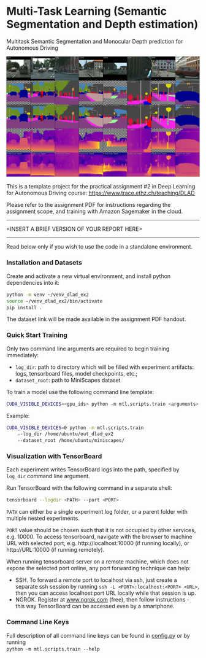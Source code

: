 # Multi-Task Learning (Semantic Segmentation and Depth estimation)

Multitask Semantic Segmentation and Monocular Depth prediction for Autonomous Driving

![Teaser](./doc/teaser.png)
 
This is a template project for the practical assignment #2 in Deep Learning for Autonomous Driving course:
https://www.trace.ethz.ch/teaching/DLAD

Please refer to the assignment PDF for instructions regarding the assignment scope, and training with 
Amazon Sagemaker in the cloud. 

---

\<INSERT A BRIEF VERSION OF YOUR REPORT HERE\>

---

Read below only if you wish to use the code in a standalone environment.

### Installation and Datasets

Create and activate a new virtual environment, and install python dependencies into it:
```bash
python -m venv ~/venv_dlad_ex2
source ~/venv_dlad_ex2/bin/activate
pip install .
```

The dataset link will be made available in the assignment PDF handout.

### Quick Start Training

Only two command line arguments are required to begin training immediately: 
- `log_dir`: path to directory which will be filled with experiment artifacts: logs, tensorboard files, model 
checkpoints, etc.;
- `dataset_root`: path to MiniScapes dataset

To train a model use the following command line template:
 ```bash
CUDA_VISIBLE_DEVICES=<gpu_ids> python -m mtl.scripts.train <arguments>    
```

Example:
```bash
CUDA_VISIBLE_DEVICES=0 python -m mtl.scripts.train 
    --log_dir /home/ubuntu/out_dlad_ex2 
    --dataset_root /home/ubuntu/miniscapes/
```

### Visualization with TensorBoard

Each experiment writes TensorBoard logs into the path, specified by `log_dir` command line argument. 

Run TensorBoard with the following command in a separate shell:
```bash
tensorboard --logdir <PATH> --port <PORT>
``` 

`PATH` can either be a single experiment log folder, or a parent folder with multiple nested experiments.

`PORT` value should be chosen such that it is not occupied by other services, e.g. 10000.
To access tensorboard, navigate with the browser to machine URL with selected port, e.g. http://localhost:10000 (if 
running locally), or http://URL:10000 (if running remotely). 

When running tensorboard server on a remote machine, which does not expose the selected port online, any port forwarding 
technique can help:

- SSH. To forward a remote port to localhost via ssh, just create a separate ssh session by running 
`ssh -L <PORT>:localhost:<PORT> <URL>`, then you can access localhost:port URL locally while that session is up.
- NGROK. Register at www.ngrok.com (free), then follow instructions - this way TensorBoard can be accessed even by a 
smartphone.

### Command Line Keys

Full description of all command line keys can be found in [config.py](mtl/utils/config.py) or by running  
`python -m mtl.scripts.train --help`
